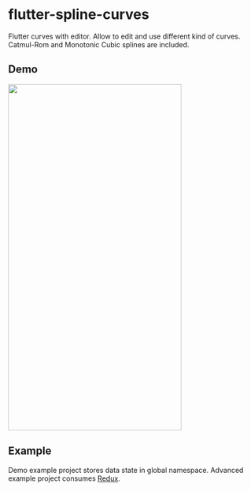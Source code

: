 # flutter-spline-curves

Flutter curves with editor.
Allow to edit and use different kind of curves. Catmul-Rom and Monotonic Cubic splines are included.

## Demo

<img height="704px" width="352px" src="https://media.giphy.com/media/8GY1Q8mlLUrKtRzca4/giphy.gif">

## Example

Demo example project stores data state in global namespace.
Advanced example project consumes [Redux](https://github.com/johnpryan/redux.dart).
